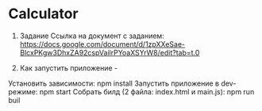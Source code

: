 # Calculator

1. Задание
   Ссылка на документ с заданием: https://docs.google.com/document/d/1zpXXeSae-BlcxPKgw3DhxZA92cspVailrPYoaXSYrW8/edit?tab=t.0

2. Как запустить приложение -

Установить зависимости: npm install
Запустить приложение в dev-режиме: npm start
Собрать билд (2 файла: index.html и main.js): npm run buil

